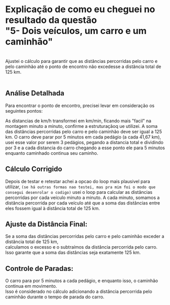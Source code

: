 #  Explicação de como eu cheguei no resultado da questão <br>"5- Dois veículos, um carro e um caminhão"

<br>
Ajustei o cálculo para garantir que as distâncias percorridas pelo carro e pelo caminhão até o ponto de encontro não excedesse a distância total de 125 km.<BR>
<br>

## Análise Detalhada
Para encontrar o ponto de encontro, precisei levar em consideração os seguintes pontos:

As distancias de km/h transformei em km/min, ficando mais "facil" na montagem minuto a minuto, confirme a estruturaçãoq ue utilizei.
A soma das distâncias percorridas pelo carro e pelo caminhão deve ser igual a 125 km.
O carro deve parar por 5 minutos em cada pedágio (a cada 41,67 km), usei esse valor por serem 3 pedágios, pegando a distancia total e dividindo por 3 e a cada distancia do carro chegando a esse ponto ele para 5 minutos enquanto  caminhado continua seu caminho.


## Cálculo Corrigido
Depois de testar e retestar achei a opcao do loop mais plausivel para utilizar, `(se há outras formas nao testei, mas pra mim foi o modo que consegui desenrolar o codigo)` usei o loop para calcular as distâncias percorridas por cada veículo minuto a minuto. A cada minuto, somamos a distância percorrida por cada veículo até que a soma das distâncias entre eles fossem igual à distância total de 125 km.


## Ajuste da Distância Final:

Se a soma das distâncias percorridas pelo carro e pelo caminhão exceder a distância total de 125 km, <br>calculamos o excesso e o subtraímos da distância percorrida pelo carro. <br> Isso garante que a soma das distâncias seja exatamente 125 km.


## Controle de Paradas:

O carro para por 5 minutos a cada pedágio, e enquanto isso, o caminhão continua em movimento. <br>Isso é considerado no cálculo adicionando a distância percorrida pelo caminhão durante o tempo de parada do carro.
